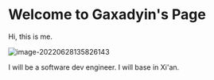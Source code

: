 # Welcome to Gaxadyin's Page

Hi, this is me.

![image-20220628135826143](C:\Users\18361\AppData\Roaming\Typora\typora-user-images\image-20220628135826143.png)

I will be a software dev engineer. I will base in Xi'an.
